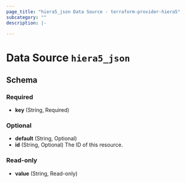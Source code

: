 ```yaml
---
page_title: "hiera5_json Data Source - terraform-provider-hiera5"
subcategory: ""
description: |-
  
---
```


# Data Source `hiera5_json`





## Schema

### Required

- **key** (String, Required)

### Optional

- **default** (String, Optional)
- **id** (String, Optional) The ID of this resource.

### Read-only

- **value** (String, Read-only)


